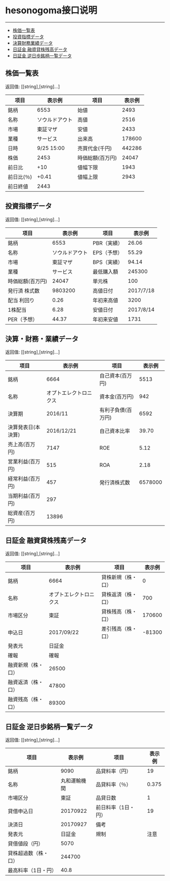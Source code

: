 # hesonogoma接口说明

---

* [株価一覧表](#株価一覧表)
* [投資指標データ](#投資指標データ)
* [決算財務業績データ](#決算財務業績データ)
* [日証金 融資貸株残高データ](#日証金融資貸株残高データ)
* [日証金 逆日歩銘柄一覧データ](#日証金逆日歩銘柄一覧データ)

## 株価一覧表
返回值: [[string],[string]...]

| 项目   |   表示例  | 项目   |   表示例  |
|--------|-----------|--------|-----------|
| 銘柄   | 6553 | 始値   | 2493 |
| 名称   | ソウルドアウト | 高値   | 2516 |
| 市場   | 東証マザ | 安値   | 2433 |
| 業種   | サービス | 出来高   | 178600 |
| 日時   | 9/25 15:00 | 売買代金(千円)   | 442286 |
| 株価   | 2453 | 時価総額(百万円)   | 24047 |
| 前日比   | +10 | 値幅下限   | 1943 |
| 前日比(％)   | +0.41 | 値幅上限   | 2943 |
| 前日終値   | 2443 |

## 投資指標データ
返回值: [[string],[string]...]

| 项目   |   表示例  | 项目   |   表示例  |
|--------|-----------|--------|-----------|
| 銘柄   | 6553 | PBR（実績）   | 26.06 |
| 名称   | ソウルドアウト | EPS（予想）   | 55.29 |
| 市場   | 東証マザ | BPS（実績）   | 94.14 |
| 業種   | サービス | 最低購入額   | 245300 |
| 時価総額(百万円)   | 24047 | 単元株   | 100 |
| 発行済 株式数   | 9803200 | 高値日付   | 2017/7/18 |
| 配当 利回り   | 0.26 | 年初来高値   | 3200 |
| 1株配当   | 6.28 | 安値日付   | 2017/8/14 |
| PER（予想）   | 44.37 | 年初来安値   | 1731 |

## 決算・財務・業績データ
返回值: [[string],[string]...]

| 项目   |   表示例  | 项目   |   表示例  |
|--------|-----------|--------|-----------|
| 銘柄   | 6664 | 自己資本(百万円)   | 5513 |
| 名称   | オプトエレクトロニクス | 資本金(百万円)   | 942 |
| 決算期   | 2016/11 | 有利子負債(百万円)   | 6592 |
| 決算発表日(本決算)   | 2016/12/21 | 自己資本比率   | 39.70 |
| 売上高(百万円)   | 7147 | ROE   | 5.12 |
| 営業利益(百万円)  | 515 | ROA   | 2.18 |
| 経常利益(百万円)   | 457 | 発行済株式数   | 6578000 |
| 当期利益(百万円)   | 297 |
| 総資産(百万円)   | 13896 |

## 日証金 融資貸株残高データ
返回值: [[string],[string]...]

| 项目   |   表示例  | 项目   |   表示例  |
|--------|-----------|--------|-----------|
| 銘柄   | 6664 | 貸株新規（株・口）   | 0 |
| 名称   | オプトエレクトロニクス | 貸株返済（株・口）   | 700 |
| 市場区分   | 東証 | 貸株残高（株・口）   | 170600 |
| 申込日   | 2017/09/22 | 差引残高（株・口）   | -81300 |
| 発表元   | 日証金 | 
| 確報  | 確報 | 
| 融資新規（株・口）   | 26500 | 
| 融資返済（株・口）   | 47800 |
| 融資残高（株・口）   | 89300 |

## 日証金 逆日歩銘柄一覧データ
返回值: [[string],[string]...]

| 项目   |   表示例  | 项目   |   表示例  |
|--------|-----------|--------|-----------|
| 銘柄   | 9090 | 品貸料率（円）   | 19 |
| 名称   | 丸和運輸機関 | 品貸料率（％）   | 0.375 |
| 市場区分   | 東証 | 品貸日数   | 1 |
| 貸借申込日   | 20170922 | 前日料率（1日・円）   | 19 |
| 決済日   | 20170927 |  備考   |  |
| 発表元  | 日証金 |  規制   | 注意 |
| 貸借値段（円）   | 5070 | 
| 貸株超過数（株・口）   | 244700 |
| 最高料率（1日・円）   | 40.8 |